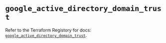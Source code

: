 # `google_active_directory_domain_trust`

Refer to the Terraform Registory for docs: [`google_active_directory_domain_trust`](https://registry.terraform.io/providers/hashicorp/google/4.65.0/docs/resources/active_directory_domain_trust).
